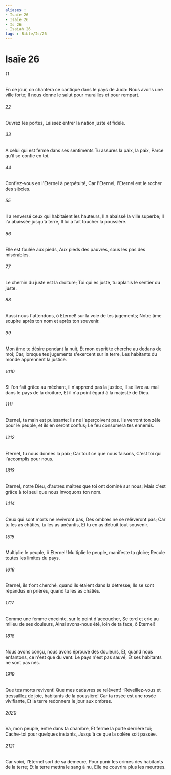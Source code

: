 ```yaml
---
aliases : 
- Isaïe 26
- Isaïe 26
- Is 26
- Isaiah 26
tags : Bible/Is/26
---
```


# Isaïe 26

###### 11
En ce jour, on chantera ce cantique dans le pays de Juda: Nous avons une ville forte; Il nous donne le salut pour murailles et pour rempart.
###### 22
Ouvrez les portes, Laissez entrer la nation juste et fidèle.
###### 33
A celui qui est ferme dans ses sentiments Tu assures la paix, la paix, Parce qu'il se confie en toi.
###### 44
Confiez-vous en l'Eternel à perpétuité, Car l'Eternel, l'Eternel est le rocher des siècles.
###### 55
Il a renversé ceux qui habitaient les hauteurs, Il a abaissé la ville superbe; Il l'a abaissée jusqu'à terre, Il lui a fait toucher la poussière.
###### 66
Elle est foulée aux pieds, Aux pieds des pauvres, sous les pas des misérables.
###### 77
Le chemin du juste est la droiture; Toi qui es juste, tu aplanis le sentier du juste.
###### 88
Aussi nous t'attendons, ô Eternel! sur la voie de tes jugements; Notre âme soupire après ton nom et après ton souvenir.
###### 99
Mon âme te désire pendant la nuit, Et mon esprit te cherche au dedans de moi; Car, lorsque tes jugements s'exercent sur la terre, Les habitants du monde apprennent la justice.
###### 1010
Si l'on fait grâce au méchant, il n'apprend pas la justice, Il se livre au mal dans le pays de la droiture, Et il n'a point égard à la majesté de Dieu.
###### 1111
Eternel, ta main est puissante: Ils ne l'aperçoivent pas. Ils verront ton zèle pour le peuple, et ils en seront confus; Le feu consumera tes ennemis.
###### 1212
Eternel, tu nous donnes la paix; Car tout ce que nous faisons, C'est toi qui l'accomplis pour nous.
###### 1313
Eternel, notre Dieu, d'autres maîtres que toi ont dominé sur nous; Mais c'est grâce à toi seul que nous invoquons ton nom.
###### 1414
Ceux qui sont morts ne revivront pas, Des ombres ne se relèveront pas; Car tu les as châtiés, tu les as anéantis, Et tu en as détruit tout souvenir.
###### 1515
Multiplie le peuple, ô Eternel! Multiplie le peuple, manifeste ta gloire; Recule toutes les limites du pays.
###### 1616
Eternel, ils t'ont cherché, quand ils étaient dans la détresse; Ils se sont répandus en prières, quand tu les as châtiés.
###### 1717
Comme une femme enceinte, sur le point d'accoucher, Se tord et crie au milieu de ses douleurs, Ainsi avons-nous été, loin de ta face, ô Eternel!
###### 1818
Nous avons conçu, nous avons éprouvé des douleurs, Et, quand nous enfantons, ce n'est que du vent: Le pays n'est pas sauvé, Et ses habitants ne sont pas nés.
###### 1919
Que tes morts revivent! Que mes cadavres se relèvent! -Réveillez-vous et tressaillez de joie, habitants de la poussière! Car ta rosée est une rosée vivifiante, Et la terre redonnera le jour aux ombres.
###### 2020
Va, mon peuple, entre dans ta chambre, Et ferme la porte derrière toi; Cache-toi pour quelques instants, Jusqu'à ce que la colère soit passée.
###### 2121
Car voici, l'Eternel sort de sa demeure, Pour punir les crimes des habitants de la terre; Et la terre mettra le sang à nu, Elle ne couvrira plus les meurtres.
